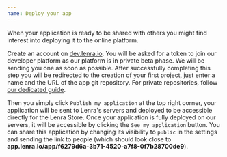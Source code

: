```yaml
---
name: Deploy your app
---
```


When your application is ready to be shared with others you might find interest into deploying it to the online platform.

Create an account on [dev.lenra.io](https://dev.lenra.io).
You will be asked for a token to join our developer platform as our platform is in private beta phase.
We will be sending you one as soon as possible.
After successfully completing this step you will be redirected to the creation of your first project, just enter a name and the URL of the app git repository.
For private repositories, follow [our dedicated guide](../guides/use-private-repository.md).

Then you simply click `Publish my application` at the top right corner, your application will be sent to Lenra's servers and deployed to be accessible directly for the Lenra Store.
Once your application is fully deployed on our servers, it will be accessible by clicking the  `See my application` button.
You can share this application by changing its visibility to `public` in the settings and sending the link to people (which should look close to **app.lenra.io/app/f6279d6a-3b71-4520-a7f8-0f7b28700de9**).